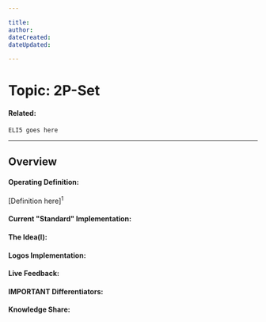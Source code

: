 ```yaml
---

title:
author: 
dateCreated:
dateUpdated:

---
```


# Topic: 2P-Set
#### Related:
`ELI5 goes here`

---

## Overview

#### Operating Definition:
[Definition here]<sup>1</sup>

#### Current "Standard" Implementation:


#### The Idea(l):


#### Logos Implementation:


#### Live Feedback:


#### IMPORTANT Differentiators:


#### Knowledge Share: